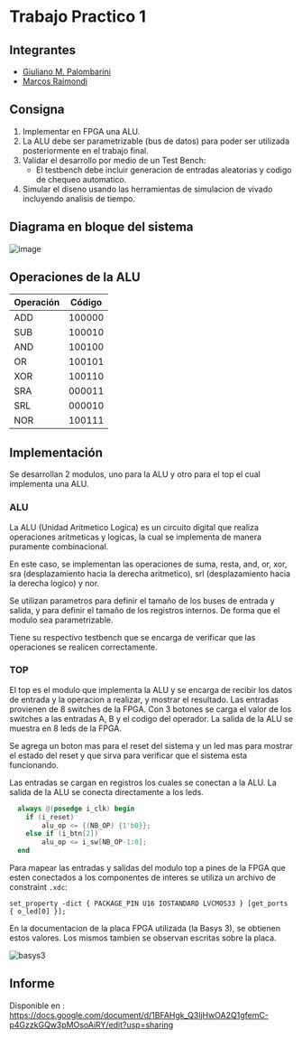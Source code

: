 # Trabajo Practico 1

## Integrantes
- [Giuliano M. Palombarini](giulianopalombarini@mi.unc.edu.ar)
- [Marcos Raimondi](marcosraimondi1@mi.unc.edu.ar)

## Consigna

1. Implementar en FPGA una ALU. 
2. La ALU debe ser parametrizable (bus de datos) para poder ser utilizada posteriormente en el trabajo final.
3. Validar el desarrollo por medio de un Test Bench:
    - El testbench debe incluir generacion de entradas aleatorias y codigo de chequeo automatico.
4. Simular el diseno usando las herramientas de simulacion de vivado incluyendo analisis de tiempo.

## Diagrama en bloque del sistema

![image](https://github.com/user-attachments/assets/6de57965-78a2-4e1a-95e7-16b5e7db0c3d)

## Operaciones de la ALU

Operación | Código
--- | ---
ADD | 100000
SUB | 100010
AND | 100100
OR  | 100101
XOR | 100110
SRA | 000011
SRL | 000010
NOR | 100111

## Implementación

Se desarrollan 2 modulos, uno para la ALU y otro para el top el cual implementa una ALU. 

### ALU
La ALU (Unidad Aritmetico Logica) es un circuito digital que realiza operaciones aritmeticas y logicas, la cual se implementa de manera puramente combinacional. 

En este caso, se implementan las operaciones de suma, resta, and, or, xor, sra (desplazamiento hacia la derecha aritmetico), 
srl (desplazamiento hacia la derecha logico) y nor.

Se utilizan parametros para definir el tamaño de los buses de entrada y salida, y para definir el tamaño de los registros internos. 
De forma que el modulo sea parametrizable.

Tiene su respectivo testbench que se encarga de verificar que las operaciones se realicen correctamente.


### TOP
El top es el modulo que implementa la ALU y se encarga de recibir los datos de entrada y la operacion a realizar, y mostrar el resultado.
Las entradas provienen de 8 switches de la FPGA. Con 3 botones se carga el valor de los switches a las entradas A, B y el codigo del operador.
La salida de la ALU se muestra en 8 leds de la FPGA.

Se agrega un boton mas para el reset del sistema y un led mas para mostrar el estado del reset y que sirva para verificar que el sistema esta funcionando.

Las entradas se cargan en registros los cuales se conectan a la ALU. La salida de la ALU se conecta directamente a los leds.

```verilog
  always @(posedge i_clk) begin
    if (i_reset) 
        alu_op <= {(NB_OP) {1'b0}};
    else if (i_btn[2]) 
        alu_op <= i_sw[NB_OP-1:0];
  end
```

Para mapear las entradas y salidas del modulo top a pines de la FPGA que esten conectados a los componentes de interes se utiliza un archivo de constraint `.xdc`:
```
set_property -dict { PACKAGE_PIN U16 IOSTANDARD LVCMOS33 } [get_ports { o_led[0] }];
```

En la documentacion de la placa FPGA utilizada (la Basys 3), se obtienen estos valores. Los mismos tambien se observan escritas sobre la placa.

![basys3](https://digilent.com/reference/_media/basys3-frontbackviews.jpg)

## Informe 
Disponible en : https://docs.google.com/document/d/1BFAHgk_Q3ljHwOA2Q1gfemC-p4GzzkGQw3pMOsoAiRY/edit?usp=sharing

